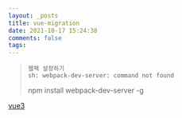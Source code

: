 ```yaml
---
layout: _posts
title: vue-migration
date: 2021-10-17 15:24:38
comments: false
tags:
---
```


> ```
> 웹팩 설정하기
> sh: webpack-dev-server: command not found
> ```
> npm install webpack-dev-server -g


[vue3](https://v3.vuejs.org/guide/migration/migration-build.html#preparations)